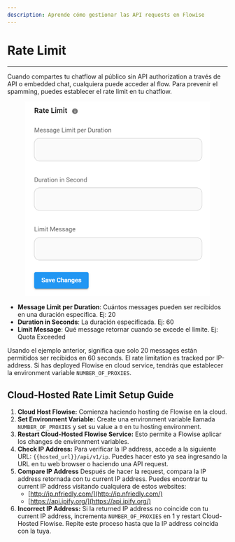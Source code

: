 ```yaml
---
description: Aprende cómo gestionar las API requests en Flowise
---
```


# Rate Limit

***

Cuando compartes tu chatflow al público sin API authorization a través de API o embedded chat, cualquiera puede acceder al flow. Para prevenir el spamming, puedes establecer el rate limit en tu chatflow.

<figure><img src="../../.gitbook/assets/image (1) (1) (1) (1) (1) (1) (1) (1) (1) (1) (1) (1) (1) (1) (1) (1) (1) (1) (1) (1) (1) (1) (1) (1).png" alt="" width="462"><figcaption></figcaption></figure>

* **Message Limit per Duration**: Cuántos messages pueden ser recibidos en una duración específica. Ej: 20
* **Duration in Seconds**: La duración especificada. Ej: 60
* **Limit Message**: Qué message retornar cuando se excede el límite. Ej: Quota Exceeded

Usando el ejemplo anterior, significa que solo 20 messages están permitidos ser recibidos en 60 seconds. El rate limitation es tracked por IP-address. Si has deployed Flowise en cloud service, tendrás que establecer la environment variable `NUMBER_OF_PROXIES`.

## Cloud-Hosted Rate Limit Setup Guide

1. **Cloud Host Flowise:** Comienza haciendo hosting de Flowise en la cloud.
2. **Set Environment Variable:** Create una environment variable llamada `NUMBER_OF_PROXIES` y set su value a `0` en tu hosting environment.
3. **Restart Cloud-Hosted Flowise Service:** Esto permite a Flowise aplicar los changes de environment variables.
4. **Check IP Address:** Para verificar la IP address, accede a la siguiente URL: `{{hosted_url}}/api/v1/ip`. Puedes hacer esto ya sea ingresando la URL en tu web browser o haciendo una API request.
5. **Compare IP Address** Después de hacer la request, compara la IP address retornada con tu current IP address. Puedes encontrar tu current IP address visitando cualquiera de estos websites:
   * [http://ip.nfriedly.com/](http://ip.nfriedly.com/)
   * [https://api.ipify.org/](https://api.ipify.org/)
6. **Incorrect IP Address:** Si la returned IP address no coincide con tu current IP address, incrementa `NUMBER_OF_PROXIES` en 1 y restart Cloud-Hosted Flowise. Repite este proceso hasta que la IP address coincida con la tuya.
